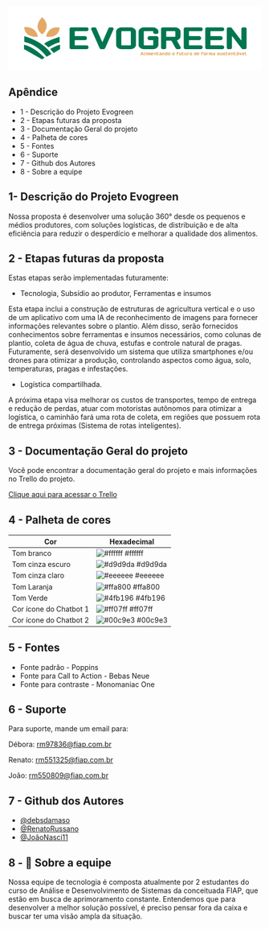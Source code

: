 ![Logo](https://raw.githubusercontent.com/debsdamaso/SobreCSS/31da8bafeb66cfc366f4d4d7ccbfed082e11a5e4/LOGOMARCA_COMPLETA.png)


## Apêndice

- 1 - Descrição do Projeto Evogreen
- 2 - Etapas futuras da proposta
- 3 - Documentação Geral do projeto
- 4 - Palheta de cores
- 5 - Fontes
- 6 - Suporte
- 7 - Github dos Autores
- 8 - Sobre a equipe

## 1- Descrição do Projeto Evogreen

Nossa proposta é desenvolver uma solução 360° desde os pequenos e médios produtores, com 
soluções logísticas, de distribuição e de alta eficiência para reduzir o desperdício e melhorar a 
qualidade dos alimentos.
## 2 - Etapas futuras da proposta
Estas etapas serão implementadas futuramente:

- Tecnologia, Subsídio ao produtor, Ferramentas e insumos

Esta etapa inclui a construção de estruturas de agricultura vertical e o uso de um aplicativo com uma IA de reconhecimento de imagens para fornecer informações relevantes sobre o plantio. Além disso, serão fornecidos conhecimentos sobre ferramentas e insumos necessários, como colunas de plantio, coleta de água de chuva, estufas e controle natural de pragas. Futuramente, será desenvolvido um sistema que utiliza smartphones e/ou drones 
 para otimizar a produção, controlando aspectos como água, solo, temperaturas, pragas e infestações.

- Logística compartilhada.

A próxima etapa visa melhorar os custos de transportes, tempo de entrega e redução de perdas, atuar com motoristas
autônomos para otimizar a logística, o caminhão fará uma rota de coleta, em regiões que possuem rota 
de entrega próximas (Sistema de rotas inteligentes).



## 3 - Documentação Geral do projeto
Você pode encontrar a documentação geral do projeto e mais informações no Trello do projeto.

[Clique aqui para acessar o Trello](https://trello.com/b/ecWkLHYo/evogreen)

## 4 - Palheta de cores

| Cor               | Hexadecimal                                                |
| ----------------- | ---------------------------------------------------------------- |
| Tom branco     | ![#ffffff](https://via.placeholder.com/10/ffffff?text=+) #ffffff |
| Tom cinza escuro     | ![#d9d9da](https://via.placeholder.com/10/d9d9da?text=+) #d9d9da |
| Tom cinza claro    | ![#eeeeee](https://via.placeholder.com/10/eeeeee?text=+) #eeeeee |
| Tom Laranja      | ![#ffa800](https://via.placeholder.com/10/ffa800?text=+) #ffa800 |
| Tom Verde   | ![#4fb196](https://via.placeholder.com/10/4fb196?text=+) #4fb196 |
| Cor ícone do Chatbot 1    | ![#ff07ff](https://via.placeholder.com/10/ff07ff?text=+) #ff07ff |
| Cor ícone do Chatbot 2     | ![#00c9e3](https://via.placeholder.com/10/00c9e3?text=+) #00c9e3 |

## 5 - Fontes

- Fonte padrão - Poppins 
- Fonte para Call to Action - Bebas Neue 
- Fonte para contraste - Monomaniac One 

## 6 - Suporte

Para suporte, mande um email para:

Débora:
rm97836@fiap.com.br

Renato:
rm551325@fiap.com.br

João:
rm550809@fiap.com.br



## 7 - Github dos Autores

- [@debsdamaso](https://www.github.com/debsdamaso)
- [@RenatoRussano](https://www.github.com/RenatoRussano)
- [@JoãoNasci11](https://github.com/JoaoNasci11)
## 8 - 🚀 Sobre a equipe
Nossa equipe de tecnologia é composta atualmente por 2 estudantes do curso de Análise e Desenvolvimento de Sistemas da conceituada FIAP, que estão em busca de aprimoramento constante.
Entendemos que para desenvolver a melhor solução possível, é preciso pensar fora da caixa e buscar ter uma visão ampla da situação.
